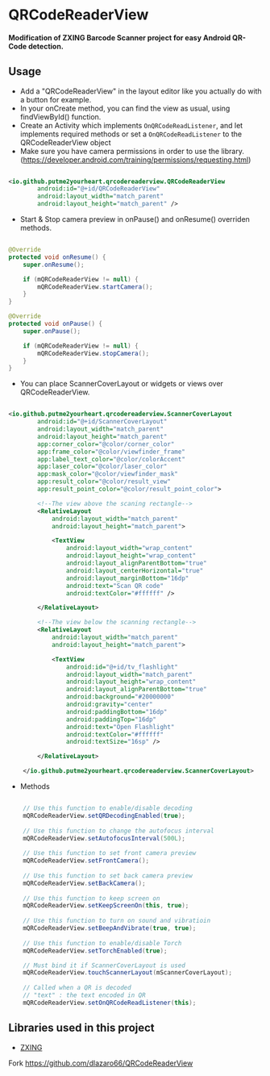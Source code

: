 # QRCodeReaderView
#### Modification of ZXING Barcode Scanner project for easy Android QR-Code detection. ####

Usage
-----

- Add a "QRCodeReaderView" in the layout editor like you actually do with a button for example.
- In your onCreate method, you can find the view as usual, using findViewById() function.
- Create an Activity which implements `OnQRCodeReadListener`, and let implements required methods or set a `OnQRCodeReadListener` to the QRCodeReaderView object
- Make sure you have camera permissions in order to use the library. (https://developer.android.com/training/permissions/requesting.html)

```xml

<io.github.putme2yourheart.qrcodereaderview.QRCodeReaderView
        android:id="@+id/QRCodeReaderView"
        android:layout_width="match_parent"
        android:layout_height="match_parent" />

```
- Start & Stop camera preview in onPause() and onResume() overriden methods.

```java

@Override
protected void onResume() {
    super.onResume();

    if (mQRCodeReaderView != null) {
        mQRCodeReaderView.startCamera();
    }
}

@Override
protected void onPause() {
    super.onPause();

    if (mQRCodeReaderView != null) {
        mQRCodeReaderView.stopCamera();
    }
}

```

- You can place ScannerCoverLayout or widgets or views over QRCodeReaderView.

```xml

<io.github.putme2yourheart.qrcodereaderview.ScannerCoverLayout
        android:id="@+id/ScannerCoverLayout"
        android:layout_width="match_parent"
        android:layout_height="match_parent"
        app:corner_color="@color/corner_color"
        app:frame_color="@color/viewfinder_frame"
        app:label_text_color="@color/colorAccent"
        app:laser_color="@color/laser_color"
        app:mask_color="@color/viewfinder_mask"
        app:result_color="@color/result_view"
        app:result_point_color="@color/result_point_color">

        <!--The view above the scaning rectangle-->
        <RelativeLayout
            android:layout_width="match_parent"
            android:layout_height="match_parent">

            <TextView
                android:layout_width="wrap_content"
                android:layout_height="wrap_content"
                android:layout_alignParentBottom="true"
                android:layout_centerHorizontal="true"
                android:layout_marginBottom="16dp"
                android:text="Scan QR code"
                android:textColor="#ffffff" />

        </RelativeLayout>

        <!--The view below the scanning rectangle-->
        <RelativeLayout
            android:layout_width="match_parent"
            android:layout_height="match_parent">

            <TextView
                android:id="@+id/tv_flashlight"
                android:layout_width="match_parent"
                android:layout_height="wrap_content"
                android:layout_alignParentBottom="true"
                android:background="#20000000"
                android:gravity="center"
                android:paddingBottom="16dp"
                android:paddingTop="16dp"
                android:text="Open Flashlight"
                android:textColor="#ffffff"
                android:textSize="16sp" />

        </RelativeLayout>

    </io.github.putme2yourheart.qrcodereaderview.ScannerCoverLayout>

```

- Methods

```java

    // Use this function to enable/disable decoding
    mQRCodeReaderView.setQRDecodingEnabled(true);
    
    // Use this function to change the autofocus interval
    mQRCodeReaderView.setAutofocusInterval(500L);
    
    // Use this function to set front camera preview
    mQRCodeReaderView.setFrontCamera();
    
    // Use this function to set back camera preview
    mQRCodeReaderView.setBackCamera();
    
    // Use this function to keep screen on
    mQRCodeReaderView.setKeepScreenOn(this, true);
    
    // Use this function to turn on sound and vibratioin
    mQRCodeReaderView.setBeepAndVibrate(true, true);
    
    // Use this function to enable/disable Torch
    mQRCodeReaderView.setTorchEnabled(true);

    // Must bind it if ScannerCoverLayout is used
    mQRCodeReaderView.touchScannerLayout(mScannerCoverLayout);
    
    // Called when a QR is decoded
    // "text" : the text encoded in QR
    mQRCodeReaderView.setOnQRCodeReadListener(this);

```

Libraries used in this project
------------------------------

* [ZXING][1]

Fork https://github.com/dlazaro66/QRCodeReaderView

[1]: https://github.com/zxing/zxing/
